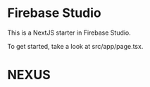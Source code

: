 # Firebase Studio

This is a NextJS starter in Firebase Studio.

To get started, take a look at src/app/page.tsx.
# NEXUS
